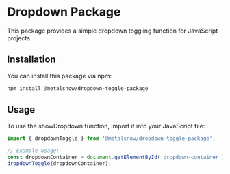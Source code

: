 # Dropdown Package

This package provides a simple dropdown toggling function for JavaScript projects.

## Installation

You can install this package via npm:

```bash
npm install @metalsnow/dropdown-toggle-package
```

## Usage

To use the showDropdown function, import it into your JavaScript file:

```js
import { dropdownToggle } from '@metalsnow/dropdown-toggle-package';

// Example usage:
const dropdownContainer = document.getElementById('dropdown-container');
dropdownToggle(dropdownContainer);
```
